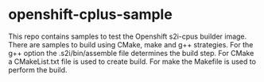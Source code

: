 # openshift-cplus-sample
This repo contains samples to test the Openshift s2i-cpus builder image. There are samples to build
using CMake, make and g++ strategies.  For the g++ option the .s2i/bin/assemble file determines the build step.  For CMake a CMakeList.txt file is used to create build.  For make the Makefile is used to perform the build.  
